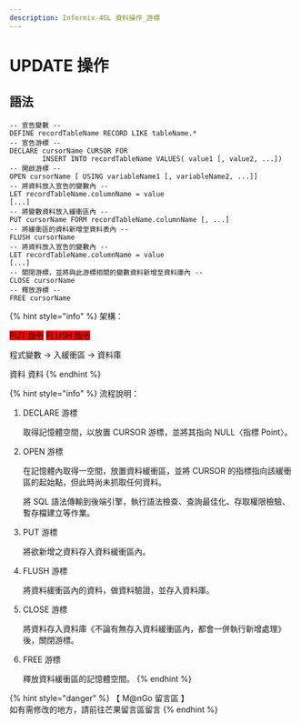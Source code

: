 ```yaml
---
description: Informix-4GL 資料操作_游標
---
```


# UPDATE 操作

## 語法

```inform7
-- 宣告變數 --
DEFINE recordTableName RECORD LIKE tableName.*
-- 宣告游標 --
DECLARE cursorName CURSOR FOR
        INSERT INTO recordTableName VALUES( value1 [, value2, ...])
-- 開啟游標 --
OPEN cursorName [ USING variableName1 [, variableName2, ...]]
-- 將資料放入宣告的變數內 --
LET recordTableName.columnName = value
[...]
-- 將變數資料放入緩衝區內 --
PUT cursorName FORM recordTableName.columnName [, ...]
-- 將緩衝區的資料新增至資料表內 --
FLUSH cursorName
-- 將資料放入宣告的變數內 --
LET recordTableName.columnName = value
[...]
-- 關閉游標，並將與此游標相關的變數資料新增至資料庫內 --
CLOSE cursorName
-- 釋放游標 --
FREE cursorName
```

{% hint style="info" %}
架構：

&#x20;                <mark style="background-color:red;">PUT 指令</mark>                <mark style="background-color:red;">FLUSH 指令</mark>

程式變數        ->        入緩衝區        ->        資料庫

&#x20;                   資料                           資料
{% endhint %}

{% hint style="info" %}
流程說明：

1.  DECLARE 游標

    取得記憶體空間，以放置 CURSOR 游標，並將其指向 NULL〈指標 Point〉。
2.  OPEN 游標

    在記憶體內取得一空間，放置資料緩衝區，並將 CURSOR 的指標指向該緩衝區的起始點，但此時尚未抓取任何資料。

    將 SQL 語法傳輸到後端引擎，執行語法檢查、查詢最佳化、存取權限檢驗、暫存檔建立等作業。
3.  PUT 游標

    將欲新增之資料存入資料緩衝區內。
4.  FLUSH 游標

    將資料緩衝區內的資料，做資料驗證，並存入資料庫。
5.  CLOSE 游標

    將資料存入資料庫《不論有無存入資料緩衝區內，都會一併執行新增處理》後，關閉游標。
6.  FREE 游標

    釋放資料緩衝區的記憶體空間。
{% endhint %}

{% hint style="danger" %}
【 M@nGo 留言區 】\
如有需修改的地方，請前往芒果留言區留言
{% endhint %}
